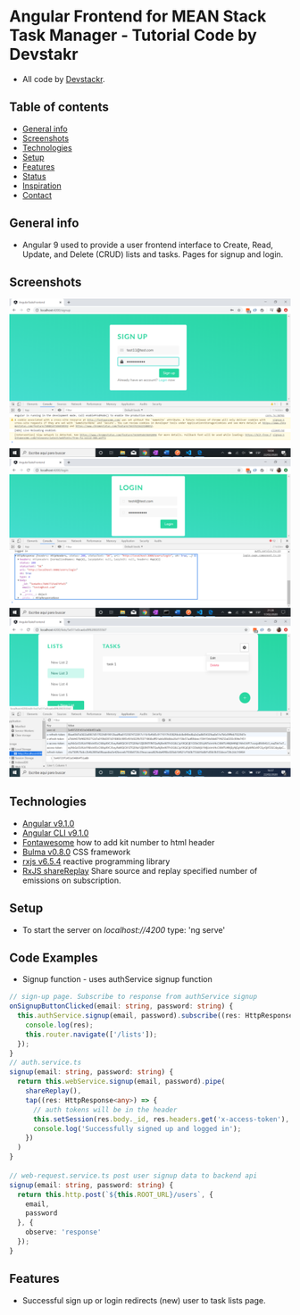 # Angular Frontend for MEAN Stack Task Manager - Tutorial Code by Devstakr

* All code by [Devstackr](https://www.youtube.com/channel/UCbwsS1m4Hib6R-9F1alus_A/featured).

## Table of contents

* [General info](#general-info)
* [Screenshots](#screenshots)
* [Technologies](#technologies)
* [Setup](#setup)
* [Features](#features)
* [Status](#status)
* [Inspiration](#inspiration)
* [Contact](#contact)

## General info

* Angular 9 used to provide a user frontend interface to Create, Read, Update, and Delete (CRUD) lists and tasks. Pages for signup and login.

## Screenshots

![Angular page](./img/signup.png)
![Angular page](./img/login.png)
![Angular page](./img/lists-tokens.png)


## Technologies

* [Angular v9.1.0](https://angular.io/)
* [Angular CLI v9.1.0](https://material.angular.io/)
* [Fontawesome](https://fontawesome.com/kits/b7c269bd48/use) how to add kit number to html header
* [Bulma v0.8.0](https://bulma.io/documentation/) CSS framework
* [rxjs v6.5.4](https://angular.io/guide/rx-library) reactive programming library
* [RxJS shareReplay](https://www.learnrxjs.io/learn-rxjs/operators/multicasting/sharereplay) Share source and replay specified number of emissions on subscription.

## Setup

* To start the server on _localhost://4200_ type: 'ng serve'

## Code Examples

* Signup function - uses authService signup function

```typescript
// sign-up page. Subscribe to response from authService signup
onSignupButtonClicked(email: string, password: string) {
  this.authService.signup(email, password).subscribe((res: HttpResponse<any>) => {
    console.log(res);
    this.router.navigate(['/lists']);
  });
}
// auth.service.ts
signup(email: string, password: string) {
  return this.webService.signup(email, password).pipe(
    shareReplay(),
    tap((res: HttpResponse<any>) => {
      // auth tokens will be in the header
      this.setSession(res.body._id, res.headers.get('x-access-token'), res.headers.get('x-refresh-token'));
      console.log('Successfully signed up and logged in');
    })
  )
}

// web-request.service.ts post user signup data to backend api
signup(email: string, password: string) {
  return this.http.post(`${this.ROOT_URL}/users`, {
    email,
    password
  }, {
    observe: 'response'
  });
}
```

## Features

* Successful sign up or login redirects (new) user to task lists page.
